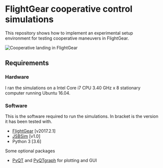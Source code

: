 # FlightGear cooperative control simulations
This repository shows how to implement an experimental setup environment for testing cooperative maneuvers in FlightGear. 

![Cooperative landing in FlightGear](https://people.kth.se/~laperss/assets/images/fg_landing.png)

## Requirements
### Hardware
I ran the simulations on a Intel Core i7 CPU 3.40 GHz x 8 stationary computer running Ubuntu 16.04.
### Software
This is the software required to run the simulations. In bracket is the version it has been tested with.
* [FlightGear](http://www.flightgear.org/download/) [v2017.2.1]
* [JSBSim](https://sourceforge.net/projects/jsbsim/) [v1.0]
* Python 3 [3.6]

Some optional packages
* [PyQT](https://wiki.python.org/moin/PyQt) and [PyQTgraph](http://www.pyqtgraph.org/) for plotting and GUI
